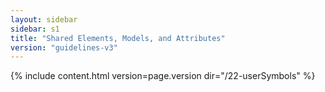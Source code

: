 ```yaml
---
layout: sidebar
sidebar: s1
title: "Shared Elements, Models, and Attributes"
version: "guidelines-v3"
---
```

{% include content.html version=page.version dir="/22-userSymbols" %}